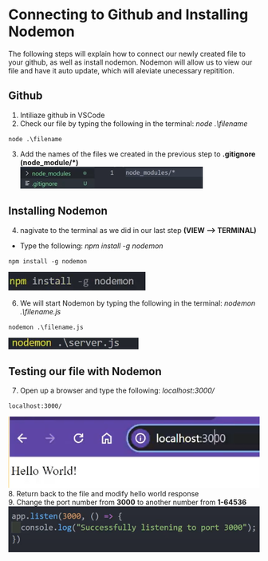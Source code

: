 # Connecting to Github and Installing Nodemon

The following steps will explain how to connect our newly created file to your github, as well as install nodemon.
Nodemon will allow us to view our file and have it auto update, which will aleviate unecessary repitition.

## Github

1. Intiliaze github in VSCode<br>
2. Check our file by typing the following in the terminal: _node .\filename_<br>
```
node .\filename
```
3. Add the names of the files we created in the previous step to **.gitignore (node_module/\*)**<br>
![gitIgnore](<./Task2/gitIgnore(7).png>)

## Installing Nodemon
4. nagivate to the terminal as we did in our last step **(VIEW --> TERMINAL)**<br>
- Type the following: _npm install -g nodemon_

```
npm install -g nodemon
```
![Nodemon](./Task2/Nodemon.png)

6. We will start Nodemon by typing the following in the terminal: _nodemon .\filename.js_<br>
```
nodemon .\filename.js
```

![NodemonServer](./Task2/NodemonServer.png)

## Testing our file with Nodemon

7. Open up a browser and type the following: *localhost:3000/*<br>
```
localhost:3000/
```

![TestingServer](./Task2/serverTest.png)
8. Return back to the file and modify hello world response<br>
9. Change the port number from **3000** to another number from **1-64536**<br>
![TestingServer](./task3/listenBoilerPlate.png)

